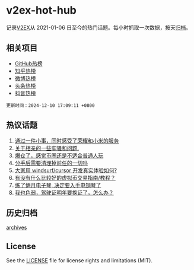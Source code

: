 # v2ex-hot-hub

 记录[V2EX](https://www.v2ex.com/)从 2021-01-06 日至今的热门话题。每小时抓取一次数据，按天[归档](archives)。
 
 ## 相关项目

- [GitHub热榜](https://github.com/it985/github-hot-hub)
- [知乎热榜](https://github.com/it985/zhihu-hot-hub)
- [微博热榜](https://github.com/it985/weibo-hot-hub)
- [头条热榜](https://github.com/it985/toutiao-hot-hub)
- [抖音热榜](https://github.com/it985/douyin-hot-hub)


 `更新时间：2024-12-10 17:09:11 +0800`

## 热议话题

1. [通过一件小事，同时感受了荣耀和小米的服务](https://www.v2ex.com/t/1096304)
1. [关于相亲的一些牢骚和问题.](https://www.v2ex.com/t/1096351)
1. [爆仓了，感觉币圈还是不适合普通人玩](https://www.v2ex.com/t/1096273)
1. [分手后需要清理掉前任的一切吗](https://www.v2ex.com/t/1096439)
1. [大家用 windsurf/cursor 开发真实体验如何?](https://www.v2ex.com/t/1096300)
1. [有没有什么比较好的虚拟币交易指南/教程？](https://www.v2ex.com/t/1096324)
1. [练了俩月电子琴, 决定要入手电钢琴了](https://www.v2ex.com/t/1096338)
1. [我也色弱，驾驶证明年要换证了，怎么办？](https://www.v2ex.com/t/1096280)

## 历史归档

[archives](archives)

## License

See the [LICENSE](LICENSE) file for license rights and limitations (MIT).

